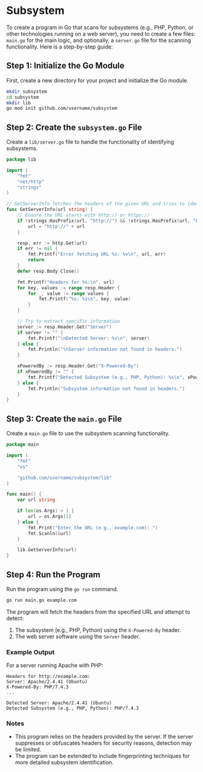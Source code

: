 # Subsystem

To create a program in Go that scans for subsystems (e.g., PHP, Python, or other technologies running on a web server), you need to create a few files: `main.go` for the main logic, and optionally, a `server.go` file for the scanning functionality. Here is a step-by-step guide:

## Step 1: Initialize the Go Module

First, create a new directory for your project and initialize the Go module.

```sh
mkdir subsystem
cd subsystem
mkdir lib
go mod init github.com/username/subsystem
```

## Step 2: Create the `subsystem.go` File

Create a `lib/server.go` file to handle the functionality of identifying subsystems.

```go
package lib

import (
	"fmt"
	"net/http"
	"strings"
)

// GetServerInfo fetches the headers of the given URL and tries to identify the server and its version.
func GetServerInfo(url string) {
	// Ensure the URL starts with http:// or https://
	if !strings.HasPrefix(url, "http://") && !strings.HasPrefix(url, "https://") {
		url = "http://" + url
	}

	resp, err := http.Get(url)
	if err != nil {
		fmt.Printf("Error fetching URL %s: %v\n", url, err)
		return
	}
	defer resp.Body.Close()

	fmt.Printf("Headers for %s:\n", url)
	for key, values := range resp.Header {
		for _, value := range values {
			fmt.Printf("%s: %s\n", key, value)
		}
	}

	// Try to extract specific information
	server := resp.Header.Get("Server")
	if server != "" {
		fmt.Printf("\nDetected Server: %s\n", server)
	} else {
		fmt.Println("\nServer information not found in headers.")
	}

	xPoweredBy := resp.Header.Get("X-Powered-By")
	if xPoweredBy != "" {
		fmt.Printf("Detected Subsystem (e.g., PHP, Python): %s\n", xPoweredBy)
	} else {
		fmt.Println("Subsystem information not found in headers.")
	}
}

```

## Step 3: Create the `main.go` File

Create a `main.go` file to use the subsystem scanning functionality.

```go
package main

import (
	"fmt"
	"os"

	"github.com/username/subsystem/lib"
)

func main() {
	var url string

	if len(os.Args) > 1 {
		url = os.Args[1]
	} else {
		fmt.Print("Enter the URL (e.g., example.com): ")
		fmt.Scanln(&url)
	}

	lib.GetServerInfo(url)
}

```

## Step 4: Run the Program

Run the program using the `go run` command.

```sh
go run main.go example.com
```

The program will fetch the headers from the specified URL and attempt to detect:
1. The subsystem (e.g., PHP, Python) using the `X-Powered-By` header.
2. The web server software using the `Server` header.

### Example Output

For a server running Apache with PHP:
```
Headers for http://example.com:
Server: Apache/2.4.41 (Ubuntu)
X-Powered-By: PHP/7.4.3
...

Detected Server: Apache/2.4.41 (Ubuntu)
Detected Subsystem (e.g., PHP, Python): PHP/7.4.3
```

### Notes
- This program relies on the headers provided by the server. If the server suppresses or obfuscates headers for security reasons, detection may be limited.
- The program can be extended to include fingerprinting techniques for more detailed subsystem identification.